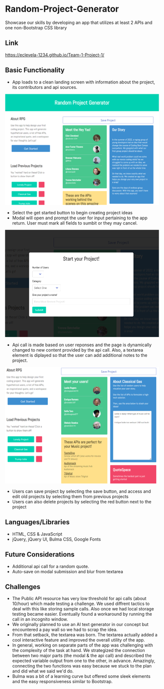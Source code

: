 # Random-Project-Generator
Showcase our skills by developing an app that utilizes at least 2 APIs and one non-Bootstrap CSS library  

## Link
https://eclevela-1234.github.io/Team-1-Project-1/

## Basic Functionality
- App loads to a clean landing screen with information about the project, its contributors and api sources.

![Landing Screenshot](./assets/images/landingSS.png)
- Select the get started button to begin creating project ideas
- Modal will open and prompt the user for input pertaining to the app return. User must mark all fields to sumbit or they may cancel.

![Modal Screenshot](./assets/images/modalSS.png)
- Api call is made based on user reponses and the page is dynamically changed to new content provided by the api call. Also, a textarea element is diplayed so that the user can add additional notes to the project.

![Output Screenshot](./assets/images/outputSS.png)
- Users can save project by selecting the save button, and access and edit old projects by selecting them from previous projects
- Users can also delete projects by selecting the red button next to the project

## Languages/Libraries
- HTML, CSS & JavaScript
- jQuery, jQuery UI, Bulma CSS, Google Fonts

## Future Considerations
- Additional api call for a random quote.
- Auto-save on modal submission and blur from textarea

## Challenges
- The Public API resource has very low threshold for api calls (about 10/hour) which made testing a challenge. We used diffrent tactics to deal with this like storing sample calls. Also once we had local storage testing became easier. Eventually found a workaround by running the call in an incognito window.
- We originally planned to use an AI text generator in our concept but encountered a pay wall so we had to scrap the idea. 
- From that setback, the textarea was born. The textarea actually added a cool interactive feature and improved the overall utility of the app.
- In general, working on separate parts of the app was challenging with the complexity of the task at hand. We strategized the connection between two major parts (the modal & the api call) and described the expected variable output from one to the other, in advance. Amazingly, connecting the two functions was easy because we stuck to the plan and did what we said we'd do.
- Bulma was a bit of a learning curve but offered some sleek elements and the easy responsiveness similar to Bootstrap. 
